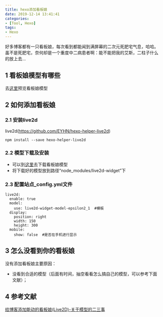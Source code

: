 ```yaml
---
title: hexo添加看板娘
date: 2019-12-14 13:41:41
categories:
- [Tool, Hexo]
tags:
- Hexo
---
```

好多博客都有一只看板娘，每次看到都能闻到满屏幕的二次元死肥宅气息，哈哈。虽不是死肥宅，奈何却是一个重度中二病患者啊：能不能把我的艾斯，二柱子什么的放上去...
<!-- more -->

## 1 看板娘模型有哪些
去[这里](https://huaji8.top/post/live2d-plugin-2.0/)预览看板娘模型
## 2 如何添加看板娘
### 2.1 安装live2d
live2d(https://github.com/EYHN/hexo-helper-live2d)
```
npm install --save hexo-helper-live2d
```
### 2.2 模型下载及安装
- 可以到[这里](https://github.com/xiazeyu/live2d-widget-models)去下载看板娘模型
- 将下载好的模型放到路径“node_modules/live2d-widget”下
### 2.3 配置站点_config.yml文件
```
live2d:
  enable: true
  model:
    use: live2d-widget-model-epsilon2_1  #模板
  display:
    position: right
    width: 150 
    height: 300
  mobile:
    show: false  #是否在手机进行显示
```
## 3 怎么没看到你的看板娘
没有添加看板娘主要原因：
- 没看到合适的模型（后面有时间，抽空看看怎么搞自己的模型，可以参考下面文献）；

## 4 参考文献
[给博客添加能动的看板娘(Live2D)-关于模型的二三事](https://imjad.cn/archives/lab/add-dynamic-poster-girl-with-live2d-to-your-blog-01/)
